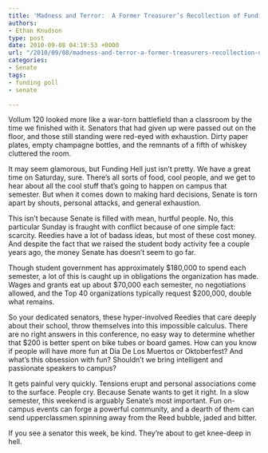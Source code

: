 ```yaml
---
title: 'Madness and Terror:  A Former Treasurer’s Recollection of Funding Hell'
authors:
- Ethan Knudson
type: post
date: 2010-09-08 04:19:53 +0000
url: "/2010/09/08/madness-and-terror-a-former-treasurers-recollection-of-funding-hell/"
categories:
- Senate
tags:
- funding poll
- senate

---
```

Vollum 120 looked more like a war-torn battlefield than a classroom by the time we finished with it. Senators that had given up were passed out on the floor, and those still standing were red-eyed with exhaustion. Dirty paper plates, empty champagne bottles, and the remnants of a fifth of whiskey cluttered the room.

It may seem glamorous, but Funding Hell just isn’t pretty. We have a great time on Saturday, sure. There’s all sorts of food, cool people, and we get to hear about all the cool stuff that’s going to happen on campus that semester. But when it comes down to making hard decisions, Senate is torn apart by shouts, personal attacks, and general exhaustion.

This isn’t because Senate is filled with mean, hurtful people. No, this particular Sunday is fraught with conflict because of one simple fact: scarcity. Reedies have a lot of badass ideas, but most of these cost money. And despite the fact that we raised the student body activity fee a couple years ago, the money Senate has doesn’t seem to go far.

Though student government has approximately $180,000 to spend each semester, a lot of this is caught up in obligations the organization has made. Wages and grants eat up about $70,000 each semester, no negotiations allowed, and the Top 40 organizations typically request $200,000, double what remains.

So your dedicated senators, these hyper-involved Reedies that care deeply about their school, throw themselves into this impossible calculus. There are no right answers in this conference, no easy way to determine whether that $200 is better spent on bike tubes or board games. How can you know if people will have more fun at Dia De Los Muertos or Oktoberfest? And what’s this obsession with fun? Shouldn’t we bring intelligent and passionate speakers to campus?

It gets painful very quickly. Tensions erupt and personal associations come to the surface. People cry. Because Senate wants to get it right. In a slow semester, this weekend is arguably Senate’s most important. Fun on-campus events can forge a powerful community, and a dearth of them can send upperclassmen spinning away from the Reed bubble, jaded and bitter.

If you see a senator this week, be kind. They’re about to get knee-deep in hell.